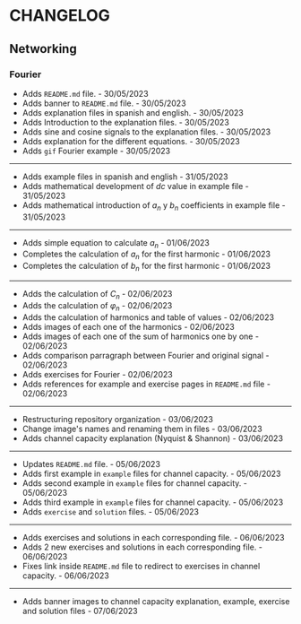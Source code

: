 # CHANGELOG 

## Networking 

### Fourier 

- Adds `README.md` file. - 30/05/2023
- Adds banner to `README.md` file. - 30/05/2023
- Adds explanation files in spanish and english. - 30/05/2023
- Adds Introduction to the explanation files. - 30/05/2023
- Adds sine and cosine signals to the explanation files. - 30/05/2023
- Adds explanation for the different equations. - 30/05/2023
- Adds `gif` Fourier example - 30/05/2023
---
- Adds example files in spanish and english - 31/05/2023
- Adds mathematical development of *dc* value in example file - 31/05/2023
- Adds mathematical introduction of $a_n$ y $b_n$ coefficients in example file - 31/05/2023
---
- Adds simple equation to calculate $a_n$ - 01/06/2023
- Completes the calculation of $a_n$ for the first harmonic - 01/06/2023
- Completes the calculation of $b_n$ for the first harmonic - 01/06/2023
---
- Adds the calculation of $C_n$ - 02/06/2023
- Adds the calculation of $\varphi_n$ - 02/06/2023
- Adds the calculation of harmonics and table of values - 02/06/2023
- Adds images of each one of the harmonics - 02/06/2023
- Adds images of each one of the sum of harmonics one by one - 02/06/2023
- Adds comparison parragraph between Fourier and original signal - 02/06/2023
- Adds exercises for Fourier - 02/06/2023
- Adds references for example and exercise pages in `README.md` file - 02/06/2023
---
- Restructuring repository organization - 03/06/2023
- Change image's names and renaming them in files - 03/06/2023
- Adds channel capacity explanation (Nyquist & Shannon) - 03/06/2023
---
- Updates `README.md` file. - 05/06/2023
- Adds first example in `example` files for channel capacity. - 05/06/2023
- Adds second example in `example` files for channel capacity. - 05/06/2023
- Adds third example in `example` files for channel capacity. - 05/06/2023
- Adds `exercise` and `solution` files. - 05/06/2023
---
- Adds exercises and solutions in each corresponding file. - 06/06/2023
- Adds 2 new exercises and solutions in each corresponding file. - 06/06/2023
- Fixes link inside `README.md` file to redirect to exercises in channel capacity. - 06/06/2023
---
- Adds banner images to channel capacity explanation, example, exercise and solution files - 07/06/2023